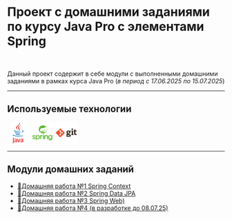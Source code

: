 # Проект с домашними заданиями по курсу Java Pro c элементами Spring

<div align="center">
  <img src="https://media.giphy.com/media/v1.Y2lkPWVjZjA1ZTQ3MDAwMXNldW9saDZlM3gydjYxbjFndWhzNmtyNGtjOHg3cnpxeWkwbCZlcD12MV9zdGlja2Vyc19yZWxhdGVkJmN0PXM/jdPMeyv9rn0hZHh8n9/giphy.gif" width="100" alt=""/>
</div>

Данный проект содержит в себе модули с выполненными домашними заданиями в рамках курса Java Pro
(*в период с 17.06.2025 по 15.07.2025*)

---

## Используемые технологии

<div>
  <img src="https://github.com/devicons/devicon/blob/master/icons/java/java-original-wordmark.svg" title="Java" alt="Java" width="50" height="50"/>&nbsp; 
  <img src="https://github.com/devicons/devicon/blob/master/icons/spring/spring-original-wordmark.svg" title="Spring" alt="Spring" width="50" height="50"/>
  <img src="https://github.com/devicons/devicon/blob/master/icons/git/git-original-wordmark.svg" title="Git" alt="Git" width="50" height="50"/>
</div>

---

## Модули домашних заданий

- [💾Домашняя работа №1 Spring Context](./homework-spring-1)
- [💾Домашняя работа №2 Spring Data JPA](./homework-spring-2)
- [💾Домашняя работа №3 Spring Web)](./homework-spring-3)
- [🔧Домашняя работа №4 (в разработке до 08.07.25)](./homework-spring-4)